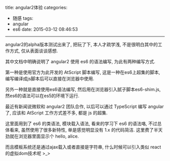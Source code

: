 title: angular2体验
categories:
  - 随感
tags:
  - angular
  - es6
date: 2015-03-12 08:46:53
---

angular2的alpha版本测试出来了, 把玩了下, 本人才疏学浅, 不是很明白其中的工作方式, 仅从表面谈谈感想.

<!--more-->

其中文档中明确说明了 angular2 使用 es6 的语法编写, 为此有两种编写方式.

第一种是使用官方为此开发的 AtScript 脚本编写, 这是一种在es6上超集的脚本, 编写编译成js脚本后可以直接在浏览器中使用. 

另外一种就是直接使用es6语法编写, 然后用在浏览器引入腻子脚本es6-shim.js, 然es6的语法可以在es5的环境下运行.

最近有新闻说微软和 angular2 团队合作, 以后可以通过 TypeScript 编写 angular 了, 应该和 AtScript 工作方式差不多, 都是 js 的超集.

这里面用到了 es6 的类语法, 模块载入语法, 看来的学习下 es6 的语法咯, 不过总体看来, 虽然使用了很多新特性, 单是感觉明显没有 1.x 的代码简洁. 这里费了半天劲就在浏览器里面显示个 hello, alice.

而且模板系统还是通过ajax载入或者直接是字符串, 什么时候可以引入类似 react 的虚拟dom技术呢 >_>
